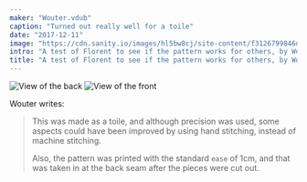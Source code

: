 ```yaml
---
maker: "Wouter.vdub"
caption: "Turned out really well for a toile"
date: "2017-12-11"
image: "https://cdn.sanity.io/images/hl5bw8cj/site-content/f3126799846dc9ea9aecb423e7283bb715db93b4-3724x2785.jpg"
intro: "A test of Florent to see if the pattern works for others, by Wouter.vdub [No traducido]"
title: "A test of Florent to see if the pattern works for others, by Wouter.vdub [No traducido]"
---
```


![View of the back ](https://posts.freesewing.org/uploads/florent_by_wouter_high_back_20ec93b7c1.jpg "View of the back ")
![View of the front](https://posts.freesewing.org/uploads/florent_by_wouter_high_front_9f28a1eb39.jpg "View of the front")

Wouter writes:

> This was made as a toile, and although precision was used, some aspects could
> have been improved by using hand stitching, instead of machine stitching.
>
> Also, the pattern was printed with the standard `ease` of 1cm, and that 
> was taken in at the back seam after the pieces were cut out.
